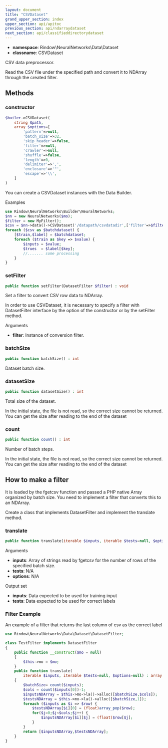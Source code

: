 ```yaml
---
layout: document
title: "CSVDataset"
grand_upper_section: index
upper_section: api/apitoc
previous_section: api/ndarraydataset
next_section: api/classifieddirectorydataset
---
```


- **namespace**: Rindow\NeuralNetworks\Data\Dataset
- **classname**: CSVDataset

CSV data preprocessor.

Read the CSV file under the specified path and convert it to NDArray through the created filter.

Methods
-------

### constructor
```php
$builer->CSVDataset(
    string $path,
    array $options=[
        'pattern'=>null,
        'batch_size'=>32,
        'skip_header'=>false,
        'filter'=>null,
        'crawler'=>null,
        'shuffle'=>false,
        'length'=>0,
        'delimiter'=>',',
        'enclosure'=>'"',
        'escape'=>'\\',
    ]
)
```
You can create a CSVDataset instances with the Data Builder.


Examples

```php
use Rindow\NeuralNetworks\Builder\NeuralNetworks;
$nn = new NeuralNetworks($mo);
$filter = new MyFilter();
$csv = $nn->data()->CSVDataset('/datapath/csvdatadir',['filter'=>$filter]);
foreach ($csv as $batchdataset) {
    [$train,$label] = $batchdataset;
    foreach ($train as $key => $value) {
        $inputs = $value;
        $trues  = $label[$key];
        //....... some processing
    }
}
```


### setFilter
```php
public function setFilter(DatasetFilter $filter) : void
```
Set a filter to convert CSV row data to NDArray.

In order to use CSVDataset, it is necessary to specify a filter with DatasetFilter interface by the option of the constructor or by the setFilter method.

Arguments

- **filter**: Instance of conversion filter.


### batchSize
```php
public function batchSize() : int
```
Dataset batch size.


### datasetSize
```php
public function datasetSize() : int
```
Total size of the dataset.

In the initial state, the file is not read, so the correct size cannot be returned.
You can get the size after reading to the end of the dataset

### count
```php
public function count() : int
```
Number of batch steps.

In the initial state, the file is not read, so the correct size cannot be returned.
You can get the size after reading to the end of the dataset


How to make a filter
--------------------
It is loaded by the fgetcsv function and passed a PHP native Array organized by batch size.
You need to implement a filter that converts this to an NDArray.

Create a class that implements DatasetFilter and implement the translate method.

### translate
```php
public function translate(iterable $inputs, iterable $tests=null, $options=null) : array
```

Arguments

- **inputs**: Array of strings read by fgetcsv for the number of rows of the specified batch size.
- **tests**: N/A
- **options**: N/A

Output set

- **inputs**: Data expected to be used for training input
- **tests**: Data expected to be used for correct labels

### Filter Example
An example of a filter that returns the last column of csv as the correct label

```php
use Rindow\NeuralNetworks\Data\Dataset\DatasetFilter;

class TestFilter implements DatasetFilter
{
    public function __construct($mo = null)
    {
        $this->mo = $mo;
    }
    public function translate(
        iterable $inputs, iterable $tests=null, $options=null) : array
    {
        $batchSize= count($inputs);
        $cols = count($inputs[0])-1;
        $inputsNDArray = $this->mo->la()->alloc([$batchSize,$cols]);
        $testsNDArray = $this->mo->la()->alloc([$batchSize,1]);
        foreach ($inputs as $i => $row) {
            $testsNDArray[$i][0] = (float)array_pop($row);
            for($j=0;$j<$cols;$j++) {
                $inputsNDArray[$i][$j] = (float)$row[$j];
            }
        }
        return [$inputsNDArray,$testsNDArray];
    }
}
```
